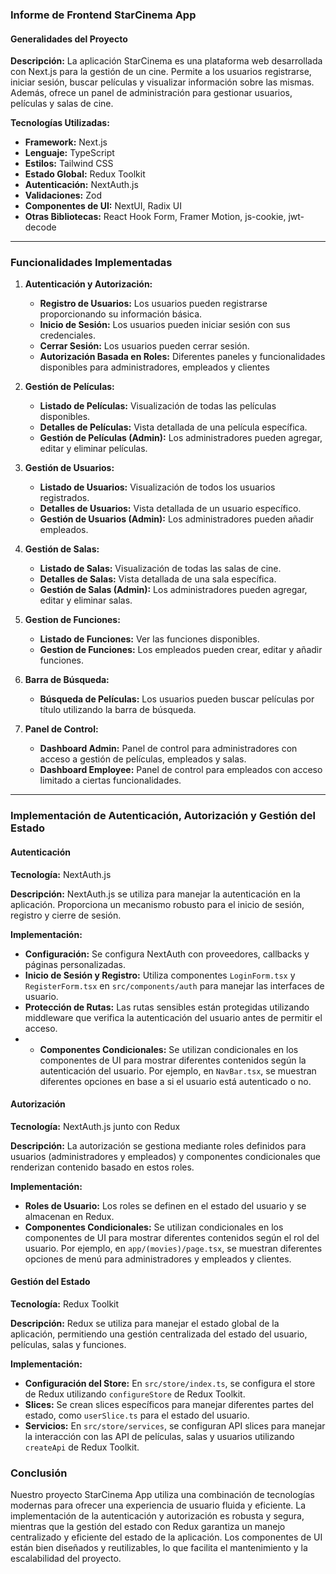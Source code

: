 ### Informe de Frontend StarCinema App

#### Generalidades del Proyecto

**Descripción:** La aplicación StarCinema es una plataforma web desarrollada con Next.js para la gestión de un cine. Permite a los usuarios registrarse, iniciar sesión, buscar películas y visualizar información sobre las mismas. Además, ofrece un panel de administración para gestionar usuarios, películas y salas de cine.

**Tecnologías Utilizadas:**
- **Framework:** Next.js
- **Lenguaje:** TypeScript
- **Estilos:** Tailwind CSS
- **Estado Global:** Redux Toolkit
- **Autenticación:** NextAuth.js
- **Validaciones:** Zod
- **Componentes de UI:** NextUI, Radix UI
- **Otras Bibliotecas:** React Hook Form, Framer Motion, js-cookie, jwt-decode

---

### Funcionalidades Implementadas

1. **Autenticación y Autorización:**
   - **Registro de Usuarios:** Los usuarios pueden registrarse proporcionando su información básica.
   - **Inicio de Sesión:** Los usuarios pueden iniciar sesión con sus credenciales.
   - **Cerrar Sesión:** Los usuarios pueden cerrar sesión.
   - **Autorización Basada en Roles:** Diferentes paneles y funcionalidades disponibles para administradores, empleados y clientes

2. **Gestión de Películas:**
   - **Listado de Películas:** Visualización de todas las películas disponibles.
   - **Detalles de Películas:** Vista detallada de una película específica.
   - **Gestión de Películas (Admin):** Los administradores pueden agregar, editar y eliminar películas.

3. **Gestión de Usuarios:**
   - **Listado de Usuarios:** Visualización de todos los usuarios registrados.
   - **Detalles de Usuarios:** Vista detallada de un usuario específico.
   - **Gestión de Usuarios (Admin):** Los administradores pueden añadir empleados.

4. **Gestión de Salas:**
   - **Listado de Salas:** Visualización de todas las salas de cine.
   - **Detalles de Salas:** Vista detallada de una sala específica.
   - **Gestión de Salas (Admin):** Los administradores pueden agregar, editar y eliminar salas.
  
5. **Gestion de Funciones:**
   - **Listado de Funciones:** Ver las funciones disponibles.
   - **Gestion de Funciones:** Los empleados pueden crear, editar y añadir funciones.


6. **Barra de Búsqueda:**
   - **Búsqueda de Películas:** Los usuarios pueden buscar películas por título utilizando la barra de búsqueda.

7. **Panel de Control:**
   - **Dashboard Admin:** Panel de control para administradores con acceso a gestión de películas, empleados y salas.
   - **Dashboard Employee:** Panel de control para empleados con acceso limitado a ciertas funcionalidades.

---

### Implementación de Autenticación, Autorización y Gestión del Estado

#### Autenticación

**Tecnología:** NextAuth.js

**Descripción:**
NextAuth.js se utiliza para manejar la autenticación en la aplicación. Proporciona un mecanismo robusto para el inicio de sesión, registro y cierre de sesión.

**Implementación:**
- **Configuración:** Se configura NextAuth con proveedores, callbacks y páginas personalizadas.
- **Inicio de Sesión y Registro:** Utiliza componentes `LoginForm.tsx` y `RegisterForm.tsx` en `src/components/auth` para manejar las interfaces de usuario.
- **Protección de Rutas:** Las rutas sensibles están protegidas utilizando middleware que verifica la autenticación del usuario antes de permitir el acceso.
- - **Componentes Condicionales:** Se utilizan condicionales en los componentes de UI para mostrar diferentes contenidos según la autenticación del usuario. Por ejemplo, en `NavBar.tsx`, se muestran diferentes opciones en base a si el usuario está autenticado o no.

#### Autorización

**Tecnología:** NextAuth.js junto con Redux

**Descripción:**
La autorización se gestiona mediante roles definidos para usuarios (administradores y empleados) y componentes condicionales que renderizan contenido basado en estos roles.

**Implementación:**
- **Roles de Usuario:** Los roles se definen en el estado del usuario y se almacenan en Redux.
- **Componentes Condicionales:** Se utilizan condicionales en los componentes de UI para mostrar diferentes contenidos según el rol del usuario. Por ejemplo, en `app/(movies)/page.tsx`, se muestran diferentes opciones de menú para administradores y empleados y clientes.

#### Gestión del Estado

**Tecnología:** Redux Toolkit

**Descripción:**
Redux se utiliza para manejar el estado global de la aplicación, permitiendo una gestión centralizada del estado del usuario, películas, salas y funciones.

**Implementación:**
- **Configuración del Store:** En `src/store/index.ts`, se configura el store de Redux utilizando `configureStore` de Redux Toolkit.
- **Slices:** Se crean slices específicos para manejar diferentes partes del estado, como `userSlice.ts` para el estado del usuario.
- **Servicios:** En `src/store/services`, se configuran API slices para manejar la interacción con las API de películas, salas y usuarios utilizando `createApi` de Redux Toolkit.

### Conclusión

Nuestro proyecto StarCinema App utiliza una combinación de tecnologías modernas para ofrecer una experiencia de usuario fluida y eficiente. La implementación de la autenticación y autorización es robusta y segura, mientras que la gestión del estado con Redux garantiza un manejo centralizado y eficiente del estado de la aplicación. Los componentes de UI están bien diseñados y reutilizables, lo que facilita el mantenimiento y la escalabilidad del proyecto.